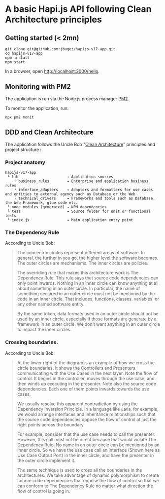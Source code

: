 # A basic Hapi.js API following Clean Architecture principles

## Getting started (< 2mn)

```
git clone git@github.com:jbuget/hapijs-v17-app.git
cd hapijs-v17-app
npm install
npm start
```

In a browser, open [http://localhost:3000/hello](http://localhost:3000/hello).

## Monitoring with PM2

The application is run via the Node.js process manager [PM2](https://keymetrics.io/pm2/).

To monitor the application, run:

```
npx pm2 monit
```

## DDD and Clean Architecture

The application follows the Uncle Bob "[Clean Architecture](https://8thlight.com/blog/uncle-bob/2012/08/13/the-clean-architecture.html)" principles and project structure :

### Project anatomy

```
hapijs-v17-app 
 └ lib                      → Application sources 
    └ business_rules        → Enterprise and application business rules
    └ interface_adapters    → Adapters and formatters for use cases and entities to external agency such as Database or the Web
    └ technical_drivers     → Frameworks and tools such as Database, the Web Framework, glue code etc.
 └ node_modules (generated) → NPM dependencies
 └ test                     → Source folder for unit or functional tests
 └ index.js                 → Main application entry point
```

### The Dependency Rule

According to Uncle Bob: 

> The concentric circles represent different areas of software. In general, the further in you go, the higher level the software becomes. The outer circles are mechanisms. The inner circles are policies.
> 
> The overriding rule that makes this architecture work is The Dependency Rule. This rule says that source code dependencies can only point inwards. Nothing in an inner circle can know anything at all about something in an outer circle. In particular, the name of something declared in an outer circle must not be mentioned by the code in an inner circle. That includes, functions, classes. variables, or any other named software entity.
> 
> By the same token, data formats used in an outer circle should not be used by an inner circle, especially if those formats are generate by a framework in an outer circle. We don’t want anything in an outer circle to impact the inner circles.

### Crossing boundaries.

According to Uncle Bob:

> At the lower right of the diagram is an example of how we cross the circle boundaries. It shows the Controllers and Presenters communicating with the Use Cases in the next layer. Note the flow of control. It begins in the controller, moves through the use case, and then winds up executing in the presenter. Note also the source code dependencies. Each one of them points inwards towards the use cases.
> 
> We usually resolve this apparent contradiction by using the Dependency Inversion Principle. In a language like Java, for example, we would arrange interfaces and inheritance relationships such that the source code dependencies oppose the flow of control at just the right points across the boundary.
> 
> For example, consider that the use case needs to call the presenter. However, this call must not be direct because that would violate The Dependency Rule: No name in an outer circle can be mentioned by an inner circle. So we have the use case call an interface (Shown here as Use Case Output Port) in the inner circle, and have the presenter in the outer circle implement it.
> 
> The same technique is used to cross all the boundaries in the architectures. We take advantage of dynamic polymorphism to create source code dependencies that oppose the flow of control so that we can conform to The Dependency Rule no matter what direction the flow of control is going in.